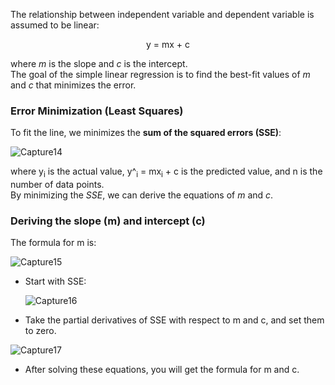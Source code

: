 The relationship between independent variable and dependent variable is assumed to be linear:
<div align="center">y = mx + c</div>

where *m* is the slope and *c* is the intercept.<br>
The goal of the simple linear regression is to find the best-fit values of *m* and *c* that minimizes the error.
### Error Minimization (Least Squares)
To fit the line, we minimizes the **sum of the squared errors (SSE)**:

![Capture14](https://github.com/user-attachments/assets/63c129d1-37e9-4e8c-9c79-08660939e03b)

where y<sub>i</sub> is the actual value, y^<sub>i</sub> = mx<sub>i</sub> + c is the predicted value, and n is the number of data points.<br>
By minimizing the *SSE*, we can derive the equations of *m* and *c*.
### Deriving the slope (m) and intercept (c)
The formula for m is:

![Capture15](https://github.com/user-attachments/assets/dbc3661b-ddf7-4c25-8307-672eb871cbab)

- Start with SSE:

  ![Capture16](https://github.com/user-attachments/assets/35c4fa91-825a-4ef0-b00d-bf5c2a23aa1c)

- Take the partial derivatives of SSE with respect to m and c, and set them to zero.

![Capture17](https://github.com/user-attachments/assets/fc750fe0-b4f8-43a7-8a8f-50f56000fd5b)

- After solving these equations, you will get the formula for m and c.


